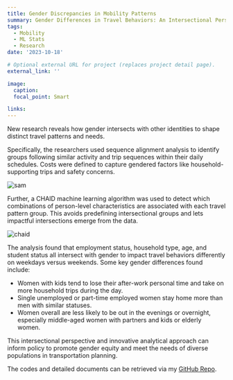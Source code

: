 ```yaml
---
title: Gender Discrepancies in Mobility Patterns
summary: Gender Differences in Travel Behaviors: An Intersectional Perspective
tags:
  - Mobility
  - ML Stats
  - Research
date: '2023-10-18'

# Optional external URL for project (replaces project detail page).
external_link: ''

image:
  caption: 
  focal_point: Smart

links:
---
```

New research reveals how gender intersects with other identities to shape distinct travel patterns and needs.

Specifically, the researchers used sequence alignment analysis to identify groups following similar activity and trip sequences within their daily schedules. Costs were defined to capture gendered factors like household-supporting trips and safety concerns.

![sam](sam.jpeg)

Further, a CHAID machine learning algorithm was used to detect which combinations of person-level characteristics are associated with each travel pattern group. This avoids predefining intersectional groups and lets impactful intersections emerge from the data.

![chaid](chaid.jpeg)

The analysis found that employment status, household type, age, and student status all intersect with gender to impact travel behaviors differently on weekdays versus weekends. Some key gender differences found include:

* Women with kids tend to lose their after-work personal time and take on more household trips during the day.
* Single unemployed or part-time employed women stay home more than men with similar statuses.
* Women overall are less likely to be out in the evenings or overnight, especially middle-aged women with partners and kids or elderly women.

This intersectional perspective and innovative analytical approach can inform policy to promote gender equity and meet the needs of diverse populations in transportation planning.

The codes and detailed documents can be retrieved via my [GitHub Repo](https://github.com/YaxuanSeanZhang/Spatial-Temporal-Prism).
